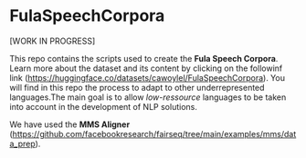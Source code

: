 # FulaSpeechCorpora
[WORK IN PROGRESS]

This repo contains the scripts used to create the **Fula Speech Corpora**. Learn more about the dataset and its content by clicking on the followinf link (https://huggingface.co/datasets/cawoylel/FulaSpeechCorpora). You will find in this repo the process to adapt to other underrepresented languages.The main goal is to allow *low-ressource* languages to be taken into account in the development of NLP solutions. 

We have used the **MMS Aligner** (https://github.com/facebookresearch/fairseq/tree/main/examples/mms/data_prep). 

